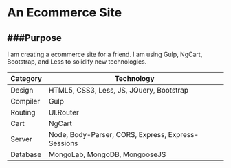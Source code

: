 # An Ecommerce Site

###Purpose
-------------------------------------------
I am creating a ecommerce site for a friend.
I am using Gulp, NgCart, Bootstrap, and Less to solidify new technologies.

|Category|Technology|
|-------|-------|
|Design|HTML5, CSS3, Less, JS, JQuery, Bootstrap|
|Compiler|Gulp|
|Routing|UI.Router|
|Cart|NgCart|
|Server|Node, Body-Parser, CORS, Express, Express-Sessions|
|Database|MongoLab, MongoDB, MongooseJS|
